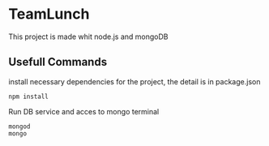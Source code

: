 # TeamLunch

This project is made whit node.js and mongoDB

## Usefull Commands

  
install necessary dependencies for the project, the detail is in package.json

    npm install

Run DB service and acces to mongo terminal

    mongod
    mongo
    